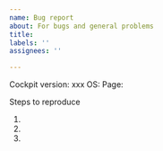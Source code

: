 ```yaml
---
name: Bug report
about: For bugs and general problems
title:
labels: ''
assignees: ''

---
```


Cockpit version: xxx
OS:
Page: <!--- If applicable, for instance "Network", "Machines", etc... -->

<!--- Issue description -->

<!---
Please help us out by explaining how to reproduce it.

Relevant parts of the system log are also useful:
`journalctl --since -10m` if the issue happened in the last 10 minutes
`journalctl -u cockpit -u <unit>` if you know which unit it concerns
-->

Steps to reproduce

1.
2.
3.

<!--- In case the issue is clearly visible, screenshots are very helpful -->
